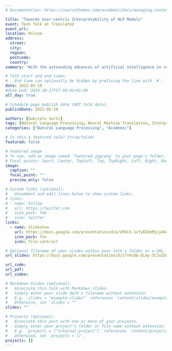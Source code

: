 ```yaml
---
# Documentation: https://sourcethemes.com/academic/docs/managing-content/

title: "Towards User-centric Interpretability of NLP Models"
event: Tech Talk at Translated
event_url:
location: Online
address:
  street:
  city: 
  region:
  postcode:
  country:
summary: "With the astounding advances of artificial intelligence in recent years, the field of interpretability research has emerged as a fundamental effort to ensure the development of robust AI systems aligned with human values. In this talk, two perspectives on AI interpretability will be presented alongside two case studies in natural language processing. The first study leverages behavioral data and probing tasks to study the perception and encoding of linguistic complexity in humans and language models. The second introduces a user-centric interpretability perspective for neural machine translation to improve post-editing productivity and enjoyability. The need for such application-driven approaches will be emphasized in light of current challenges in faithfully evaluating advances in this field of study."

# Talk start and end times.
#   End time can optionally be hidden by prefixing the line with `#`.
date: 2022-05-18
#date_end: 2019-10-27T17:59:41+01:00
all_day: true

# Schedule page publish date (NOT talk date).
publishDate: 2022-05-18

authors: [Gabriele Sarti]
tags: [Natural Language Processing, Neural Machine Translation, Interpretability, Sequence-to-sequence, Behavioral Data, Linguistic Complexity]
categories: ["Natural Language Processing", "Academic"]

# Is this a featured talk? (true/false)
featured: false

# Featured image
# To use, add an image named `featured.jpg/png` to your page's folder. 
# Focal points: Smart, Center, TopLeft, Top, TopRight, Left, Right, BottomLeft, Bottom, BottomRight.
image:
  caption: ""
  focal_point: ""
  preview_only: false

# Custom links (optional).
#   Uncomment and edit lines below to show custom links.
# links:
# - name: Follow
#   url: https://twitter.com
#   icon_pack: fab
#   icon: twitter
links:
  - name: Slideshow
    url: https://docs.google.com/presentation/d/e/2PACX-1vTyBIEmMjcy4baTQ8GdRTfk1pssoAgM2OpZCRCmESLJNYWum_Dm48yUN3rW9dMsvh0lDk5XLq1_8isB/pub?start=false&loop=false&delayms=10000
    icon_pack: fas
    icon: file-contract

# Optional filename of your slides within your talk's folder or a URL.
url_slides: https://docs.google.com/presentation/d/17rKndb-ELmy-5CJuZ5mI1JteT93ZiTdkNWCuyMGMdnw/edit?usp=sharing

url_code:
url_pdf:
url_video: 

# Markdown Slides (optional).
#   Associate this talk with Markdown slides.
#   Simply enter your slide deck's filename without extension.
#   E.g. `slides = "example-slides"` references `content/slides/example-slides.md`.
#   Otherwise, set `slides = ""`.
slides: ""

# Projects (optional).
#   Associate this post with one or more of your projects.
#   Simply enter your project's folder or file name without extension.
#   E.g. `projects = ["internal-project"]` references `content/project/deep-learning/index.md`.
#   Otherwise, set `projects = []`.
projects: []
---
```

